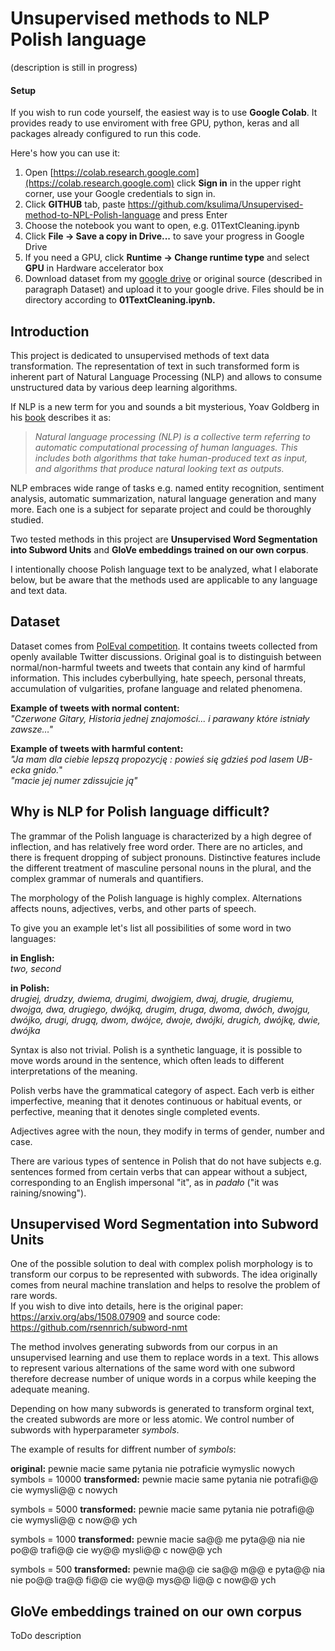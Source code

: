 # Unsupervised methods to NLP Polish language 
(description is still in progress)

#### Setup

If you wish to run code yourself, the easiest way is to use **Google Colab**. It provides ready to use enviroment with free GPU, python, keras and all packages already configured to run this code.

Here's how you can use it:

1. Open [https://colab.research.google.com](https://colab.research.google.com) click **Sign in** in the upper right corner, use your Google credentials to sign in.
2. Click **GITHUB** tab, paste https://github.com/ksulima/Unsupervised-method-to-NPL-Polish-language and press Enter
3. Choose the notebook you want to open, e.g. 01TextCleaning.ipynb
4. Click **File -> Save a copy in Drive...** to save your progress in Google Drive
5. If you need a GPU, click **Runtime -> Change runtime type** and select **GPU** in Hardware accelerator box
6. Download dataset from my [google drive](https://drive.google.com/drive/folders/1F41MZVPitnya9xE4goWDpw_wVHqqNxLG) or original source (described in paragraph Dataset) and upload it to your google drive. Files should be in directory according to **01TextCleaning.ipynb.**




## Introduction

This project is dedicated to unsupervised methods of text data transformation. The representation of text in such transformed form is inherent part of Natural Language Processing (NLP) and allows to consume unstructured data by various deep learning algorithms.

If NLP is a new term for you and sounds a bit mysterious, Yoav Goldberg in his [book](https://www.amazon.com/Language-Processing-Synthesis-Lectures-Technologies/dp/1627052984) describes it as:

>_Natural language processing (NLP) is a collective term referring to automatic computational processing of human languages. This includes both algorithms that take human-produced text as input, and algorithms that produce natural looking text as outputs._

NLP embraces wide range of tasks e.g. named entity recognition, sentiment analysis, automatic summarization, natural language generation and many more. Each one is a subject for separate project and could be thoroughly studied. 


Two tested methods in this project are **Unsupervised Word Segmentation into Subword Units** and **GloVe embeddings trained on our own corpus**.

I intentionally choose Polish language text to be analyzed, what I elaborate below, but be aware that the methods used are applicable to any language and text data.


## Dataset
Dataset comes from [PolEval competition](http://poleval.pl/tasks/task6). It contains tweets collected from openly available Twitter discussions. Original goal is to distinguish between normal/non-harmful tweets and tweets that contain any kind of harmful information. This includes cyberbullying, hate speech, personal threats, accumulation of vulgarities, profane language and related phenomena. 


**Example of tweets with normal content:**<br>
_"Czerwone Gitary, Historia jednej znajomości... i parawany które istniały zawsze…"_

**Example of tweets with harmful content:**<br>
_"Ja mam dla ciebie lepszą propozycję : powieś się gdzieś pod lasem UB-ecka gnido._"<br>
_"macie jej numer zdissujcie ją"_

## Why is NLP for Polish language difficult?

The grammar of the Polish language is characterized by a high degree of inflection, and has relatively free word order. There are no articles, and there is frequent dropping of subject pronouns. Distinctive features include the different treatment of masculine personal nouns in the plural, and the complex grammar of numerals and quantifiers.

The morphology of the Polish language is highly complex. Alternations affects nouns, adjectives, verbs, and other parts of speech. 

To give you an example let's list all possibilities of some word in two languages:<br>

**in English:**<br>
_two, second_<br>

**in Polish:**<br>
_drugiej, drudzy, dwiema, drugimi, dwojgiem, dwaj, drugie, drugiemu, dwojga, dwa, drugiego, dwójką, drugim, druga, dwoma, dwóch, dwojgu, dwójko, drugi, drugą, dwom, dwójce, dwoje, dwójki, drugich, dwójkę, dwie, dwójka_

Syntax is also not trivial. Polish is a synthetic language, it is possible to move words around in the sentence, which often leads to different interpretations of the meaning.

Polish verbs have the grammatical category of aspect. Each verb is either imperfective, meaning that it denotes continuous or habitual events, or perfective, meaning that it denotes single completed events.

Adjectives agree with the noun, they modify in terms of gender, number and case. 

There are various types of sentence in Polish that do not have subjects e.g. sentences formed from certain verbs that can appear without a subject, corresponding to an English impersonal "it", as in _padało_ ("it was raining/snowing").


## Unsupervised Word Segmentation into Subword Units

One of the possible solution to deal with complex polish morphology is to transform our corpus to be represented with subwords. The idea originally comes from neural machine translation and helps to resolve the problem of rare words.<br>
If you wish to dive into details, here is the original paper: https://arxiv.org/abs/1508.07909 and source code: https://github.com/rsennrich/subword-nmt <br>

The method involves generating subwords from our corpus in an unsupervised learning and use them to replace words in a text. This allows to represent various alternations of the same word with one subword therefore decrease number of unique words in a corpus while keeping the adequate meaning. 

Depending on how many subwords is generated to transform orginal text, the created subwords are more or less atomic. We control number of subwords with hyperparameter _symbols_.  

The example of results for diffrent number of _symbols_:

**original:** pewnie macie same pytania nie potraficie wymyslic nowych    
symbols = 10000
**transformed:** pewnie macie same pytania nie potrafi@@ cie wymysli@@ c nowych 

symbols = 5000
**transformed:** pewnie macie same pytania nie potrafi@@ cie wymysli@@ c now@@ ych

symbols = 1000
**transformed:** pewnie macie sa@@ me pyta@@ nia nie po@@ trafi@@ cie wy@@ mysli@@ c now@@ ych

symbols = 500
**transformed:** pewnie ma@@ cie sa@@ m@@ e pyta@@ nia nie po@@ tra@@ fi@@ cie wy@@ mys@@ li@@ c now@@ ych




## GloVe embeddings trained on our own corpus
ToDo description
